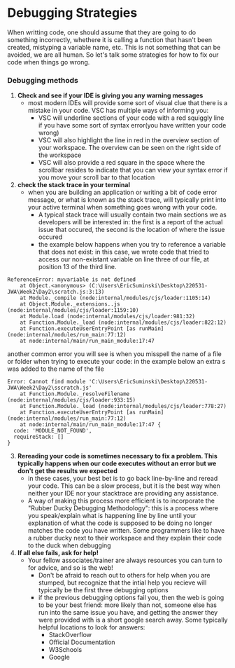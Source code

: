 # Debugging Strategies
When writting code, one should  assume that they are going to do something incorrectly, whethere it is calling a function that hasn't been created, mistyping a variable name, etc. This is not something that can be avoided, we are all human. So let's talk some strategies for how to fix our code when things go wrong.

### Debugging methods
1. **Check and see if your IDE is giving you any warning messages**
    - most modern IDEs will provide some sort of visual clue that there is a mistake in your code. VSC has multiple ways of informing you:
        - VSC will underline sections of your code with a red squiggly line if you have some sort of syntax error(you have written your code wrong)
        - VSC will also highlight the line in red in the overview section of your workspace. The overview can be seen on the right side of the workspace
        - VSC will also provide a red square in the space where the scrollbar resides to indicate that you can view your syntax error if you move your scroll bar to that location
2. **check the stack trace in your terminal**
    - when you are building an application or writing a bit of code error message, or what is known as the stack trace, will typically print into your active terminal when something goes wrong with your code.
        - A typical stack trace will usually contain two main sections we as developers will be interested in: the first is a report of the actual issue that occured, the second is the location of where the issue occured
        - the example below happens when you try to reference a variable that does not exist: in this case, we wrote code that tried to access our non-existant variable on line three of our file, at position 13 of the third line.
```cli
ReferenceError: myvariable is not defined
    at Object.<anonymous> (C:\Users\EricSuminski\Desktop\220531-JWA\Week2\Day2\scratch.js:3:13)
    at Module._compile (node:internal/modules/cjs/loader:1105:14)
    at Object.Module._extensions..js (node:internal/modules/cjs/loader:1159:10)
    at Module.load (node:internal/modules/cjs/loader:981:32)
    at Function.Module._load (node:internal/modules/cjs/loader:822:12)
    at Function.executeUserEntryPoint [as runMain] (node:internal/modules/run_main:77:12)
    at node:internal/main/run_main_module:17:47
```
another common error you will see is when you misspell the name of a file or folder when trying to execute your code: in the example below an extra s was added to the name of the file
```cli
Error: Cannot find module 'C:\Users\EricSuminski\Desktop\220531-JWA\Week2\Day2\sscratch.js'
    at Function.Module._resolveFilename (node:internal/modules/cjs/loader:933:15)
    at Function.Module._load (node:internal/modules/cjs/loader:778:27)
    at Function.executeUserEntryPoint [as runMain] (node:internal/modules/run_main:77:12)
    at node:internal/main/run_main_module:17:47 {
  code: 'MODULE_NOT_FOUND',
  requireStack: []
}
```
3. **Rereading your code is sometimes necessary to fix a problem. This typically happens when our code executes without an error but we don't get the results we expected**
    - in these cases, your best bet is to go back line-by-line and reread your code. This can be a slow process, but it is the best way when neither your IDE nor your stacktrace are providing any assistance.
    - A way of making this process more efficient is to incorporate the "Rubber Ducky Debugging Methodology": this is a process where you speak/explain what is happening line by line until your explanation of what the code is supposed to be doing no longer matches the code you have written. Some programmers like to have a rubber ducky next to their workspace and they explain their code to the duck when debugging
4. **If all else fails, ask for help!**
    - Your fellow associates/trainer are always resources you can turn to for advice, and so is the web!
        - Don't be afraid to reach out to others for help when you are stumped, but recognize that the intial help you recieve will typically be the first three debugging options
        - if the previous debugging options fail you, then the web is going to be your best friend: more likely than not, someone else has run into the same issue you have, and getting the answer they were provided with is a short google search away. Some typically helpful locations to look for answers:
            - StackOverflow
            - Official Documentation
            - W3Schools
            - Google